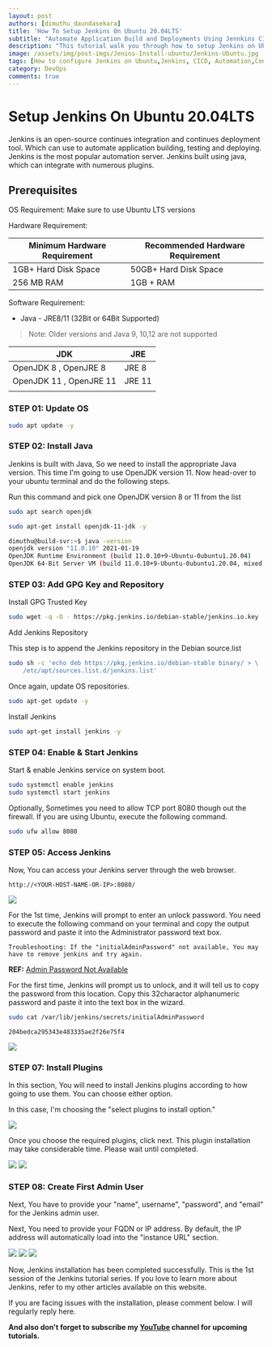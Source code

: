 ```yaml
---
layout: post
authors: [dimuthu_daundasekara]
title: 'How To Setup Jenkins On Ubuntu 20.04LTS'
subtitle: "Automate Application Build and Deployments Using Jennkins CI/CD Pipelines"
description: "This tutorial walk you through how to setup Jenkins on Ubuntu 20.04LTS and Debian. Jenkins is an open-source continues integration and continues deployment tool. Which can use to automate application building, testing and deploying. Jenkins is the most popular automation server.  Jenkins built using java, which can integrate with numerous plugins."
image: /assets/img/post-imgs/Jenins-Install-ubuntu/Jenkins-Ubuntu.jpg
tags: [How to configure Jenkins on Ubuntu,Jenkins, CICD, Automation,Continuous Integration, Continuous Delivery, Jenkins Build Pipelines]
category: DevOps
comments: true
---
```


# Setup Jenkins On Ubuntu 20.04LTS

Jenkins is an open-source continues integration and continues deployment tool. Which can use to automate application building, testing and deploying. Jenkins is the most popular automation server.  Jenkins built using java, which can integrate with numerous plugins.

## Prerequisites

OS Requirement: Make sure to use Ubuntu LTS versions

Hardware Requirement:

| Minimum Hardware Requirement | Recommended Hardware Requirement |
|------------------------------|---------------------------------|
| 1GB+ Hard Disk Space         | 50GB+ Hard  Disk Space          |
| 256 MB RAM                   | 1GB + RAM                       |

Software Requirement:

*  Java - JRE8/11 (32Bit or 64Bit Supported)

> Note: Older versions and Java 9, 10,12 are not supported

| JDK                     | JRE    |
|-------------------------|--------|
| OpenJDK 8 , OpenJRE 8   | JRE 8  |
| OpenJDK 11 , OpenJRE 11 | JRE 11 |
|                         |        |

### STEP 01: Update OS

```bash
sudo apt update -y
```

### STEP 02: Install Java

Jenkins is built with Java, So we need to install the appropriate Java version. This time I'm going to use OpenJDK version 11.
Now head-over to your ubuntu terminal and do the following steps.

Run this command and pick one OpenJDK version 8 or 11 from the list

```bash
sudo apt search openjdk
```

```bash
sudo apt-get install openjdk-11-jdk -y
```

```bash
dimuthu@build-svr:~$ java -version
openjdk version "11.0.10" 2021-01-19
OpenJDK Runtime Environment (build 11.0.10+9-Ubuntu-0ubuntu1.20.04)
OpenJDK 64-Bit Server VM (build 11.0.10+9-Ubuntu-0ubuntu1.20.04, mixed mode, sharing)
```

### STEP 03: Add GPG Key and Repository

Install GPG Trusted Key 
```bash
sudo wget -q -O - https://pkg.jenkins.io/debian-stable/jenkins.io.key | sudo apt-key add -
```
Add Jenkins Repository

This step is to append the Jenkins repository in the Debian source.list

```bash
sudo sh -c 'echo deb https://pkg.jenkins.io/debian-stable binary/ > \
    /etc/apt/sources.list.d/jenkins.list'
```

Once again, update OS repositories.

```bash
sudo apt-get update -y
```

Install Jenkins


```bash
sudo apt-get install jenkins -y
```

### STEP 04: Enable & Start Jenkins

Start & enable Jenkins service on system boot.

```bash
sudo systemctl enable jenkins
sudo systemctl start jenkins
```

Optionally, Sometimes you need to allow TCP port 8080 though out the firewall. If you are using Ubuntu, execute the following command.

```bash
sudo ufw allow 8080
```

### STEP 05: Access Jenkins

Now, You can access your Jenkins server through the web browser.

`http://<YOUR-HOST-NAME-OR-IP>:8080/`

<img src="/assets/img/post-imgs/Jenins-Install-ubuntu/1.jpg" width="auto" width="100%">

For the 1st time, Jenkins will prompt to enter an unlock password. You need to execute the following command on your terminal and copy the output password and paste it into the Administrator password text box.

`Troubleshooting: If the "initialAdminPassword" not available, You may have to remove jenkins and try again.`

**REF:** <a href="https://stackoverflow.com/questions/48611411/initialadminpassword-file-is-not-created-in-jenkins-folder-in-windows-10-os" target="_blank">Admin Password Not Available</a>

For the first time, Jenkins will prompt us to unlock, and it will tell us to copy the password from this location. Copy this 32charactor alphanumeric password and paste it into the text box in the wizard.

```bash
sudo cat /var/lib/jenkins/secrets/initialAdminPassword
```

`204bedca295343e483335ae2f26e75f4`

<img src="/assets/img/post-imgs/Jenins-Install-ubuntu/2.jpg" width="auto" width="100%">

### STEP 07: Install Plugins

In this section, You will need to install Jenkins plugins according to how going to use them. You can choose either option. 

In this case, I'm choosing the "select plugins to install option."

<img src="/assets/img/post-imgs/Jenins-Install-ubuntu/3.jpg" width="auto" width="100%">

Once you choose the required plugins, click next.
This plugin installation may take considerable time. Please wait until completed.


<img src="/assets/img/post-imgs/Jenins-Install-ubuntu/4.jpg" width="auto" width="100%">

<img src="/assets/img/post-imgs/Jenins-Install-ubuntu/5.jpg" width="auto" width="100%">

### STEP 08: Create First Admin User

Next, You have to provide your "name", username", "password", and "email" for the Jenkins admin user.

Next, You need to provide your FQDN or IP address. By default, the IP address will automatically load into the "instance URL" section.

<img src="/assets/img/post-imgs/Jenins-Install-ubuntu/7.jpg" width="auto" width="100%">

<img src="/assets/img/post-imgs/Jenins-Install-ubuntu/8.jpg" width="auto" width="100%">

<img src="/assets/img/post-imgs/Jenins-Install-ubuntu/9.jpg" width="auto" width="100%">

Now, Jenkins installation has been completed successfully.
This is the 1st session of the Jenkins tutorial series. If you love to learn more about Jenkins, refer to my other articles available on this website.

If you are facing issues with the installation, please comment below. I will regularly reply here. 

**And also don't forget to subscribe my <a href="https://www.youtube.com/channel/UCovlVsoRVItner26ZJPBjmQ" target="_blank">YouTube</a> channel for upcoming tutorials.**

